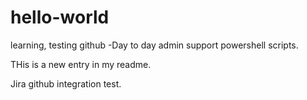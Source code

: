 # hello-world
learning, testing github
-Day to day admin support powershell scripts.

THis is a new entry in my readme.
  

Jira github integration test.
 

